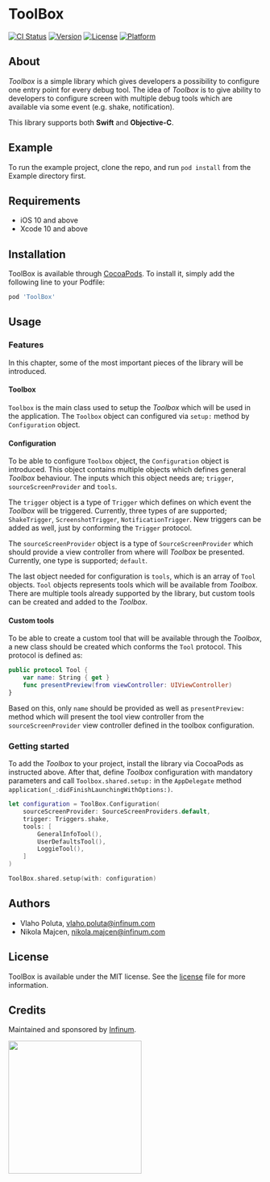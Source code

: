 # ToolBox

[![CI Status](https://img.shields.io/travis/vlaho.poluta@infinum.hr/ToolBox.svg?style=flat)](https://travis-ci.org/vlaho.poluta@infinum.hr/ToolBox)
[![Version](https://img.shields.io/cocoapods/v/ToolBox.svg?style=flat)](https://cocoapods.org/pods/ToolBox)
[![License](https://img.shields.io/cocoapods/l/ToolBox.svg?style=flat)](https://cocoapods.org/pods/ToolBox)
[![Platform](https://img.shields.io/cocoapods/p/ToolBox.svg?style=flat)](https://cocoapods.org/pods/ToolBox)

## About

*Toolbox* is a simple library which gives developers a possibility to configure one entry point for every debug tool. The idea of *Toolbox* is to give ability to developers to configure screen with multiple debug tools which are available via some event (e.g. shake, notification).

This library supports both **Swift** and **Objective-C**.

## Example

To run the example project, clone the repo, and run `pod install` from the Example directory first.

## Requirements

* iOS 10 and above
* Xcode 10 and above


## Installation

ToolBox is available through [CocoaPods](https://cocoapods.org). To install
it, simply add the following line to your Podfile:

```ruby
pod 'ToolBox'
```

## Usage

### Features

In this chapter, some of the most important pieces of the library will be introduced.

#### Toolbox

`Toolbox` is the main class used to setup the *Toolbox* which will be used in the application. The `Toolbox` object can configured via `setup:` method by `Configuration` object.

#### Configuration

To be able to configure `Toolbox` object, the `Configuration` object is introduced. This object contains multiple objects which defines general *Toolbox* behaviour. The inputs which this object needs are; `trigger`, `sourceScreenProvider` and `tools`. 

The `trigger` object is a type of `Trigger` which defines on which event the *Toolbox* will be triggered. Currently, three types of are supported; `ShakeTrigger`, `ScreenshotTrigger`, `NotificationTrigger`. New triggers can be added as well, just by conforming the `Trigger` protocol.

The `sourceScreenProvider` object is a type of `SourceScreenProvider` which should provide a view controller from where will *Toolbox* be presented. Currently, one type is supported; `default`.

The last object needed for configuration is `tools`, which is an array of `Tool` objects. `Tool` objects represents tools which will be available from *Toolbox*. There are multiple tools already supported by the library, but custom tools can be created and added to the *Toolbox*.

#### Custom tools

To be able to create a custom tool that will be available through the *Toolbox*, a new class should be created which conforms the `Tool` protocol. This protocol is defined as:

```swift
public protocol Tool {
    var name: String { get }
    func presentPreview(from viewController: UIViewController)
}

```

Based on this, only `name` should be provided as well as `presentPreview:` method which will present the tool view controller from the `sourceScreenProvider` view controller defined in the toolbox configuration.

### Getting started

To add the *Toolbox* to your project, install the library via CocoaPods as instructed above. After that, define *Toolbox* configuration with mandatory parameters and call `Toolbox.shared.setup:` in the `AppDelegate` method `application(_:didFinishLaunchingWithOptions:)`.

```swift
let configuration = ToolBox.Configuration(
    sourceScreenProvider: SourceScreenProviders.default,
    trigger: Triggers.shake,
    tools: [
        GeneralInfoTool(),
        UserDefaultsTool(),
        LoggieTool(),
    ]
)

ToolBox.shared.setup(with: configuration)
```

## Authors

* Vlaho Poluta, vlaho.poluta@infinum.com
* Nikola Majcen, nikola.majcen@infinum.com

## License

ToolBox is available under the MIT license. See the [license](LICENSE) file for more information.

## Credits

Maintained and sponsored by [Infinum](http://www.infinum.com).

<a href='https://infinum.co'>
  <img src='https://infinum.co/infinum.png' href='https://infinum.com' width='264'>
</a>
